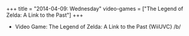 +++
title = "2014-04-09: Wednesday"
video-games = ["The Legend of Zelda: A Link to the Past"]
+++


* Video Game: The Legend of Zelda: A Link to the Past {WiiUVC} /b/